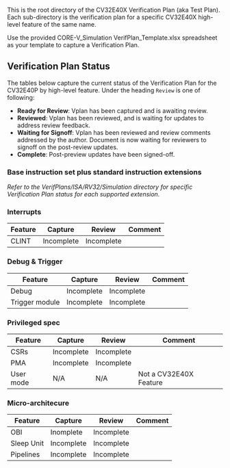<!--- SPDX-License-Identifier: Apache-2.0 WITH SHL-2.0 ---> 
This is the root directory of the CV32E40X Verification Plan (aka Test Plan).  
Each sub-directory is the verification plan for a specific CV32E40X high-level feature of the same name.

Use the provided CORE-V_Simulation VerifPlan_Template.xlsx spreadsheet as your template to capture a Verification Plan.

## Verification Plan Status

The tables below capture the current status of the Verification Plan for the CV32E40P by high-level feature.  Under the heading `Review` is one of following:
* **Ready for Review**: Vplan has been captured and is awaiting review.
* **Reviewed**: Vplan has been reviewed, and is waiting for updates to address review feedback.
* **Waiting for Signoff**: Vplan has been reviewed and review comments addressed by the author.  Document is now waiting for reviewers to signoff on the post-review updates.
* **Complete**: Post-preview updates have been signed-off.

### Base instruction set plus standard instruction extensions

_Refer to the VerifPlans/ISA/RV32/Simulation directory for specific Verification Plan status for each supported extension._
### Interrupts

| Feature | Capture | Review | Comment |
|---------|---------|--------|---------|
| CLINT   | Incomplete | Incomplete | |

### Debug & Trigger

| Feature | Capture | Review | Comment |
|---------|---------|--------|---------|
| Debug   | Incomplete | Incomplete | |
| Trigger module | Incomplete | Incomplete | |

### Privileged spec

| Feature | Capture | Review | Comment |
|---------|---------|--------|---------|
| CSRs | Incomplete | Incomplete | |
| PMA  | Incomplete | Incomplete | |
| User mode | N/A| N/A | Not a CV32E40X Feature |

### Micro-architecure

| Feature | Capture | Review | Comment |
|---------|---------|--------|---------|
| OBI     | Inomplete | Incomplete | |
| Sleep Unit | Incomplete | Incomplete | |
| Pipelines | Incomplete | Incomplete  | |

